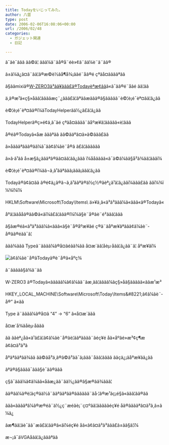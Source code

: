 ```yaml
---
title: Todayをいじってみた。
author: 八雲
type: post
date: 2006-02-06T16:08:06+00:00
url: /2006/02/48
categories:
  - ガジェット関連
  - 日記

---
```

ã¯ãè¯ããã ãã©â¦ ããã¼ã¨ãå®å¨éè»¢ã¨ãä¼è¨ã¨ãã®
  
ã±ã¼ã¿ã¤ã¨ãã¦ã®æ©è½ãå¶å¾¡ããé¨åã®é çªãå¤ããããªãã
  
ã§ããmixiã®[W-ZERO3ã³ãã¥ããã£ã®Todayèªæ¢ãã][1]ã«ã¯ãã®é¨åãé ãã¦ãã
  
ä¸ã®æ¹ã«ç§»åãã¦ããããæç¨¿ããã£ã¦ãªããæããã®ã§ããããã¨è©¦è¡é¯èª¤ãã¦ã¿ãã

è©¦è¡é¯èª¤ãã®ï¼ãTodayHelperãä½¿ã£ã¦ã¿ãã
  
TodayHelperã®ç»é¢ä¸ã¯ãé çªãå¤ãããã¨ãåºæ¥ã¦ããããã«è¦ããã
  
å®éã®Todayã«åæ ãããªãã ãã©ãäºã¤ã»ã©ããã£ãã
  
ã»åãããªããã®ãã¼ã¯âã¢ã¼ãè¨­å®â ã£ã¦ãããããã
  
ã»ã·ã¹ãã å±æ§ã¿ãããªã®ãã¤ãã¦ãã¿ããã ï¼ååãããã«ã¯ã©ã¼ãã§å²ã¾ãã¦ãããï¼

è©¦è¡é¯èª¤ãã®ï¼ãã¬ã¸ã¹ããªããã¡ããã¡ããã¦ã¿ãã
  
Todayã®ã¢ã¤ãã ã®é¢ä¿ã®ã¬ã¸ã¹ããªã®ä½ç½®ãèª¿ã¹ã¦ã¿ããï¼ããã£ãã ããï¼¾ï¼¾ï¼ï¼
  
HKLM\Software\Microsoft\Today\Items\ ä»¥ä¸ã«ã³ã³ãã­ã¼ã«ããã«ã®Todayã«
  
åºã¦ããååã®ãã©ã«ãï¼ã£ã¦ããã®ï¼ï¼ã§è¨­å®ãè¨é²ããã¦ããã
  
ã§ãæ®éã«ã³ã³ãã­ã¼ã«ããã«ã§è¨­å®åºæ¥ãé ç®ã¨ãåºæ¥ãªãâã¢ã¼ãè¨­å®âã®éãã¯â¦
  
ããã¾ããã Typeã¨ããã­ã¼ã®å¤ãéãã¾ãã å¤æ´ãã¦åèµ·åãã¦ã¿ãã¨â¦ åºæ¥ãï¼
  
![ã¢ã¼ãè¨å®ãTodayã®è¨å®ã«åºç¾][2]
  
ã¨ããããã§ã¾ã¨ãã

W-ZERO3 ã®Todayã«ããããã¼ã¢ã¼ãã¨ãæ¸ãã¦ãããã¼ãç§»åã§ããããã«ããæ¹æ³

HKEY\_LOCAL\_MACHINE\Software\Microsoft\Today\Items\&#8221;ã¢ã¼ãè¨­å®&#8221; ã«ãã
  
Type ã¨ããã­ã¼ã®å¤ã &#8220;4&#8221; -> &#8220;6&#8221; ã«å¤æ´ããã

å¤æ´å¾ãåèµ·åããã

ãã ããèª¿å­ã«ä¹ã£ã¦ã¢ã¼ãè¨­å®ãè¦ããªãããã¨ãéç¥é åã«åºãé»æ³¢ç¶æã¢ã¤ã³ã³ã
  
åºãªããªãã¾ãã ãã©ãå³ä¸ã®ã©ã³ãã¯ã¡ããã¨åãã¦ãããã ããçä¿¡ãåºæ¥ãã¿ãã
  
ãªã®ã§ãããã¯ããã§è¯ãã®ããã
  
ç§ã¯ããã¼ã¢ã¼ãã«åãæ¿ãã¨ãä½¿ãã®ã§æ®ãã¾ããâ¦
  
ãã®ãã¼ã®è¦ãç®ãä½ã¨ããªããªãã®ãã­ãããã¨ãå·¦ã®æ¹ãç¡é§ã«ããã¦ãã®ãã
  
ããã«ããããªã¼ã®æ®éã¨ä½¿ç¨æéãè¡¨ç¤ºãã¦ãããããéç¥é åã®ããããªã¤ã³ã¸ã±ã¼ã¿
  
ãæ¶ãã¦ãè¯ãã¨æã£ã¦ãã®ã«ãï¼éç¥é åã«ã¢ã¤ã³ã³ããã£ã±ãã§â¦ï¼

æ¬¡ã¯ãVGAåãã¦ã¿ãããªãã

 [1]: http://mixi.jp/view_bbs.pl?id=4327694&comm_id=369642
 [2]: http://www.ziomatrix.org/wp-content/uploads/2006/02/SCRN0002.jpg
